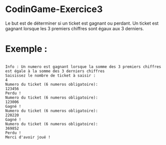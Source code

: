 # CodinGame-Exercice3
Le but est de déterminer si un ticket est gagnant ou perdant. 
Un ticket est gagnant lorsque les 3 premiers chiffres sont égaux aux 3 derniers.

# Exemple : 
<pre><code>
Info : Un numero est gagnant lorsque la somme des 3 premiers chiffres est égale à la somme des 3 derniers chiffres
Saisissez le nombre de ticket à saisir :
4
Numero du ticket (6 numeros obligatoire):
123456
Perdu !
Numero du ticket (6 numeros obligatoire):
123006
Gagné !
Numero du ticket (6 numeros obligatoire):
220220
Gagné !
Numero du ticket (6 numeros obligatoire):
369852
Perdu !
Merci d'avoir joué !
</pre></code>
